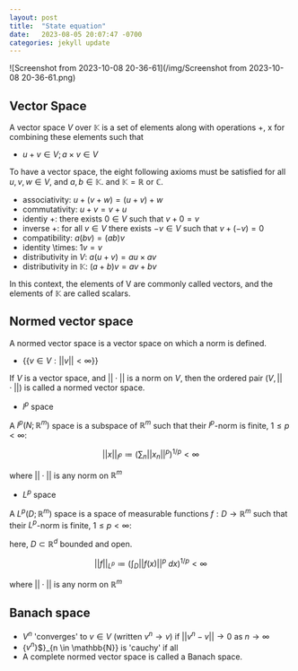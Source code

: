 ```yaml
---
layout: post
title:  "State equation"
date:   2023-08-05 20:07:47 -0700
categories: jekyll update
---
```

![Screenshot from 2023-10-08 20-36-61](/img/Screenshot from 2023-10-08 20-36-61.png)

## Vector Space
A vector space $V$ over $\mathbb{K}$ is a set of elements along with operations +, x for combining these elements such that

- $u+v \in V; a \times v \in V$
  
To have a vector space, the eight following axioms must be satisfied for all $u, v, w \in V$, and $a, b \in \mathbb{K}$. and  $\mathbb{K} = \mathbb{R}$ or $\mathbb{C}$.
- associativity: $u + (v + w) = (u + v) + w$
- commutativity: $u + v = v + u$
- identiy +: there exists $0 \in V$ such that $v+0 = v$
- inverse +: for all $v \in V$ there exists $-v \in V$ such that $v + (-v) = 0$
- compatibility: $a(bv) = (ab)v$
- identity \times: $1v=v$ 
- distributivity in $V$: $a(u+v) = au \times av$
- distributivity in $\mathbb{K}$: $(a+b)v = av +bv$

In this context, the elements of V are commonly called vectors, and the elements of $\mathbb{K}$ are called scalars.


## Normed vector space
A normed vector space is a vector space on which a norm is defined. 
- {$\{v \in V: ||v|| < \infty \}$}

If $V$ is a vector space, and $|| \cdot ||$ is a norm on $V$, then the ordered pair $(V, || \cdot ||)$ is called a normed vector space.

- $l^p$ space
  
A $l^p(N; \mathbb{R}^m)$ space is a subspace of $\mathbb{R}^m$ such that their $l^p$-norm is finite, $1 \leq p < \infty$: 

$$||x||_{l^p} \coloneqq \left( \sum_n ||x_n||^p \right)^{1/p} < \infty$$

where $||\cdot||$ is any norm on $\mathbb{R}^m$ 


- $L^p$ space
  
A $L^p(D; \mathbb{R}^m)$ space is a space of measurable functions $f: D \rightarrow \mathbb{R}^m$ such that their $L^p$-norm is finite, $1 \leq p < \infty$: 

here, $D \subset \mathbb{R}^d$ bounded and open. 

$$||f||_{L^p} \coloneqq (\int_D ||f(x)||^p \ dx )^{1/p} < \infty$$

where $||\cdot||$ is any norm on $\mathbb{R}^m$ 


## Banach space
- $V^n$ 'converges' to $v \in V$ (written $v^n \rightarrow v$) if $||v^n - v|| \rightarrow 0$ as $n \rightarrow \infty$
- {$v^n$}$}_{n \in \mathbb{N}} is 'cauchy' if all 
- A complete normed vector space is called a Banach space.
